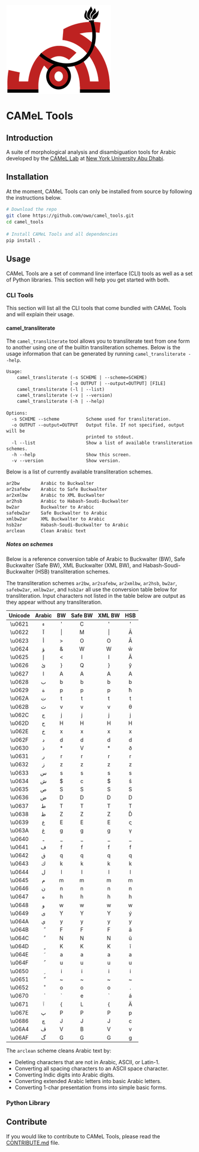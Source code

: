 ![alt text](camel_logo.png "CAMeL logo")

# CAMeL Tools

## Introduction
A suite of morphological analysis and disambiguation tools for Arabic developed
by the
[CAMeL Lab](https://nyuad.nyu.edu/en/research/faculty-research/camel-lab.html)
at [New York University Abu Dhabi](http://nyuad.nyu.edu/).


## Installation
At the moment, CAMeL Tools can only be installed from source by following the
instructions below.

```bash
# Download the repo
git clone https://github.com/owo/camel_tools.git
cd camel_tools

# Install CAMeL Tools and all dependencies
pip install .
```


## Usage
CAMeL Tools are a set of command line interface (CLI) tools as well as a set
of Python libraries. This section will help you get started with both.

### CLI Tools
This section will list all the CLI tools that come bundled with CAMeL Tools and
will explain their usage.

#### camel_transliterate
The `camel_transliterate` tool allows you to transliterate text from one form
to another using one of the builtin transliteration schemes.
Below is the usage information that can be generated by running
`camel_transliterate --help`.
```
Usage:
    camel_transliterate (-s SCHEME | --scheme=SCHEME)
                        [-o OUTPUT | --output=OUTPUT] [FILE]
    camel_transliterate (-l | --list)
    camel_transliterate (-v | --version)
    camel_transliterate (-h | --help)

Options:
  -s SCHEME --scheme          Scheme used for transliteration.
  -o OUTPUT --output=OUTPUT   Output file. If not specified, output will be
                              printed to stdout.
  -l --list                   Show a list of available transliteration schemes.
  -h --help                   Show this screen.
  -v --version                Show version.
```

Below is a list of currently available transliteration schemes.
```
ar2bw        Arabic to Buckwalter
ar2safebw    Arabic to Safe Buckwalter
ar2xmlbw     Arabic to XML Buckwalter
ar2hsb       Arabic to Habash-Soudi-Buckwalter
bw2ar        Buckwalter to Arabic
safebw2ar    Safe Buckwalter to Arabic
xmlbw2ar     XML Buckwalter to Arabic
hsb2ar       Habash-Soudi-Buckwalter to Arabic
arclean      Clean Arabic text
```
##### Notes on schemes
Below is a reference conversion table of Arabic to Buckwalter (BW), Safe
Buckwalter (Safe BW), XML Buckwalter (XML BW),
and Habash-Soudi-Buckwalter (HSB) transliteration schemes.

The transliteration schemes `ar2bw`, `ar2safebw`, `ar2xmlbw`, `ar2hsb`,
`bw2ar`, `safebw2ar`, `xmlbw2ar`, and `hsb2ar` all use the conversion table
below for transliteration. Input characters not listed in the table below
are output as they appear without any transliteration.

| Unicode | Arabic | BW | Safe BW | XML BW | HSB |
|:------:|:------:|:--:|:-------:|:------:|:----:|
| \u0621 | ء      | '  | C       | '      | '    |
| \u0622 | آ      | \| | M       | \|     | Ā    |
| \u0623 | أ      | >  | O       | O      | Â    |
| \u0624 | ؤ      | &  | W       | W      | ŵ    |
| \u0625 | إ      | <  | I       | I      | Ă    |
| \u0626 | ئ      | }  | Q       | }      | ŷ    |
| \u0627 | ا      | A  | A       | A      | A    |
| \u0628 | ب      | b  | b       | b      | b    |
| \u0629 | ة      | p  | p       | p      | ħ    |
| \u062A | ت      | t  | t       | t      | t    |
| \u062B | ث      | v  | v       | v      | θ    |
| \u062C | ج      | j  | j       | j      | j    |
| \u062D | ح      | H  | H       | H      | H    |
| \u062E | خ      | x  | x       | x      | x    |
| \u062F | د      | d  | d       | d      | d    |
| \u0630 | ذ      | *  | V       | *      | ð    |
| \u0631 | ر      | r  | r       | r      | r    |
| \u0632 | ز      | z  | z       | z      | z    |
| \u0633 | س      | s  | s       | s      | s    |
| \u0634 | ش      | $  | c       | $      | š    |
| \u0635 | ص      | S  | S       | S      | S    |
| \u0636 | ض      | D  | D       | D      | D    |
| \u0637 | ط      | T  | T       | T      | T    |
| \u0638 | ظ      | Z  | Z       | Z      | Ď    |
| \u0639 | ع      | E  | E       | E      | ς    |
| \u063A | غ      | g  | g       | g      | γ    |
| \u0640 | ـ      | _  | _       | _      | _    |
| \u0641 | ف      | f  | f       | f      | f    |
| \u0642 | ق      | q  | q       | q      | q    |
| \u0643 | ك      | k  | k       | k      | k    |
| \u0644 | ل      | l  | l       | l      | l    |
| \u0645 | م      | m  | m       | m      | m    |
| \u0646 | ن      | n  | n       | n      | n    |
| \u0647 | ه      | h  | h       | h      | h    |
| \u0648 | و      | w  | w       | w      | w    |
| \u0649 | ى      | Y  | Y       | Y      | ý    |
| \u064A | ي      | y  | y       | y      | y    |
| \u064B | ً      | F  | F       | F      | ã    |
| \u064C | ٌ      | N  | N       | N      | ũ    |
| \u064D | ٍ      | K  | K       | K      | ĩ    |
| \u064E | َ      | a  | a       | a      | a    |
| \u064F | ُ      | u  | u       | u      | u    |
| \u0650 | ِ      | i  | i       | i      | i    |
| \u0651 | ّ      | ~  | ~       | ~      | ~    |
| \u0652 | ْ      | o  | o       | o      | .    |
| \u0670 | ٰ      | \` | e       | \`     | á    |
| \u0671 | ٱ      | {  | L       | {      | Ä    |
| \u067E | پ      | P  | P       | P      | p    |
| \u0686 | چ      | J  | J       | J      | c    |
| \u06A4 | ڤ      | V  | B       | V      | v    |
| \u06AF | گ      | G  | G       | G      | g    |


The `arclean` scheme cleans Arabic text by:
  - Deleting characters that are not in Arabic, ASCII, or Latin-1.
  - Converting all spacing characters to an ASCII space character.
  - Converting Indic digits into Arabic digits.
  - Converting extended Arabic letters into basic Arabic letters.
  - Converting 1-char presentation froms into simple basic forms.

### Python Library


## Contribute
If you would like to contribute to CAMeL Tools, please read the
[CONTRIBUTE.md](./CONTRIBUTING.md) file.
